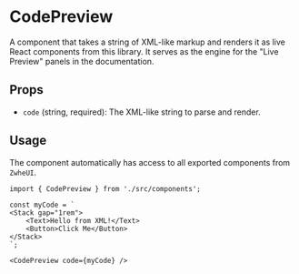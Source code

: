 # CodePreview

A component that takes a string of XML-like markup and renders it as live React components from this library. It serves as the engine for the "Live Preview" panels in the documentation.

## Props

*   `code` (string, required): The XML-like string to parse and render.

## Usage

The component automatically has access to all exported components from `ZwheUI`.

```tsx
import { CodePreview } from './src/components';

const myCode = `
<Stack gap="1rem">
    <Text>Hello from XML!</Text>
    <Button>Click Me</Button>
</Stack>
`;

<CodePreview code={myCode} />
```